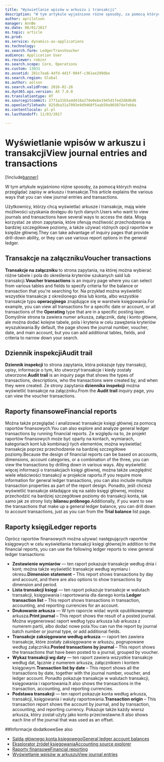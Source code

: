 ```yaml
---
title: "Wyświetlanie wpisów w arkuszu i transakcji"
description: "W tym artykule wyjaśniono różne sposoby, za pomocą których można przeglądać zapisy w arkuszu i transakcje."
author: aprilolson
manager: AnnBe
ms.date: 08/01/2017
ms.topic: article
ms.prod: 
ms.service: dynamics-ax-applications
ms.technology: 
ms.search.form: LedgerTransVoucher
audience: Application User
ms.reviewer: robinr
ms.search.scope: Core, Operations
ms.custom: 13031
ms.assetid: 281c7ea6-4dfd-4d1f-994f-c361ee299dbe
ms.search.region: Global
ms.author: aolson
ms.search.validFrom: 2016-02-28
ms.dyn365.ops.version: AX 7.0.0
ms.translationtype: HT
ms.sourcegitcommit: 2771a31b5a4d418a27de0ebe1945d1fed2d8d6d6
ms.openlocfilehash: 825dba31a7093e9d9460f5aab59a96507dafeb8a
ms.contentlocale: pl-pl
ms.lasthandoff: 11/03/2017

---
```


# <a name="view-journal-entries-and-transactions"></a><span data-ttu-id="73dda-103">Wyświetlanie wpisów w arkuszu i transakcji</span><span class="sxs-lookup"><span data-stu-id="73dda-103">View journal entries and transactions</span></span>

[!include[banner](../includes/banner.md)]


<span data-ttu-id="73dda-104">W tym artykule wyjaśniono różne sposoby, za pomocą których można przeglądać zapisy w arkuszu i transakcje.</span><span class="sxs-lookup"><span data-stu-id="73dda-104">This article explains the various ways that you can view journal entries and transactions.</span></span> 

<span data-ttu-id="73dda-105">Użytkownicy, którzy chcą wyświetlać arkusze i transakcje, mają wiele możliwości uzyskania dostępu do tych danych.</span><span class="sxs-lookup"><span data-stu-id="73dda-105">Users who want to view journals and transactions have several ways to access the data.</span></span> <span data-ttu-id="73dda-106">Mogą korzystać ze stron zapytania, które oferują możliwość przechodzenia na bardziej szczegółowe poziomy, a także używać różnych opcji raportów w księdze głównej.</span><span class="sxs-lookup"><span data-stu-id="73dda-106">They can take advantage of inquiry pages that provide drill-down ability, or they can use various report options in the general ledger.</span></span>

## <a name="voucher-transactions"></a><span data-ttu-id="73dda-107">Transakcje na załączniku</span><span class="sxs-lookup"><span data-stu-id="73dda-107">Voucher transactions</span></span>
<span data-ttu-id="73dda-108">**Transakcje na załączniku** to strona zapytania, na której można wybierać różne tabele i pola do określenia kryteriów szukanych sald lub transakcji.</span><span class="sxs-lookup"><span data-stu-id="73dda-108">**Voucher transactions** is an inquiry page where you can select from various tables and fields to specify criteria for the balance or transaction that you're searching for.</span></span> <span data-ttu-id="73dda-109">Na przykład można wyświetlić wszystkie transakcje z określonego dnia lub konta, albo wszystkie transakcje typu **operacyjnego** znajdujące się w warstwie księgowania.</span><span class="sxs-lookup"><span data-stu-id="73dda-109">For example, you can view all transactions for a specific date or account, or all transactions of the **Operating** type that are in a specific posting layer.</span></span> <span data-ttu-id="73dda-110">Domyślnie strona ta zawiera numer arkusza, załącznik, datę i konto główne, ale można dodać kolejne tabele, pola i kryteria w celu zawężenia kryteriów wyszukiwania.</span><span class="sxs-lookup"><span data-stu-id="73dda-110">By default, the page shows the journal number, voucher, date, and main account, but you can add additional tables, fields, and criteria to narrow down your search.</span></span>

## <a name="audit-trail"></a><span data-ttu-id="73dda-111">Dziennik inspekcji</span><span class="sxs-lookup"><span data-stu-id="73dda-111">Audit trail</span></span>
<span data-ttu-id="73dda-112">**Dziennik inspekcji** to strona zapytania, która pokazuje typy transakcji, opisy, informacje o tym, kto utworzył transakcje i kiedy zostały utworzone.</span><span class="sxs-lookup"><span data-stu-id="73dda-112">**Audit trail** is an inquiry page that shows the types of transactions, descriptions, who the transactions were created by, and when they were created.</span></span> <span data-ttu-id="73dda-113">Ze strony zapytania **dziennika inspekcji** można wyświetlić transakcje na załączniku.</span><span class="sxs-lookup"><span data-stu-id="73dda-113">From the **Audit trail** inquiry page, you can view the voucher transactions.</span></span>

## <a name="financial-reports"></a><span data-ttu-id="73dda-114">Raporty finansowe</span><span class="sxs-lookup"><span data-stu-id="73dda-114">Financial reports</span></span>
<span data-ttu-id="73dda-115">Można także przeglądać i analizować transakcje księgi głównej za pomocą raportów finansowych.</span><span class="sxs-lookup"><span data-stu-id="73dda-115">You can also explore and analyze general ledger transactions by running financial reports.</span></span> <span data-ttu-id="73dda-116">Ze względu na to, że projekt raportów finansowych może być oparty na kontach, wymiarach, kategoriach kont lub kombinacji tych elementów, można wyświetlać transakcje poprzez przechodzenie na bardziej szczegółowe poziomy.</span><span class="sxs-lookup"><span data-stu-id="73dda-116">Because the design of financial reports can be based on accounts, dimensions, account categories, or a combination of the three, you can view the transactions by drilling down in various ways.</span></span> <span data-ttu-id="73dda-117">Aby wyświetlić więcej informacji o transakcjach księgi głównej, można także uwzględnić wiele właściwości transakcji w projekcie raportu.</span><span class="sxs-lookup"><span data-stu-id="73dda-117">If you require more information for general ledger transactions, you can also include multiple transaction properties as part of the report design.</span></span> <span data-ttu-id="73dda-118">Ponadto, jeśli chcesz wyświetlić transakcje składające się na saldo księgi głównej, możesz przechodzić na bardziej szczegółowe poziomy do transakcji konta, tak samo jak ze strony listy **bilansu próbnego**.</span><span class="sxs-lookup"><span data-stu-id="73dda-118">Additionally, if you want to see the transactions that make up a general ledger balance, you can drill down to account transactions, just as you can from the **Trial balance** list page.</span></span>

## <a name="ledger-reports"></a><span data-ttu-id="73dda-119">Raporty księgi</span><span class="sxs-lookup"><span data-stu-id="73dda-119">Ledger reports</span></span>
<span data-ttu-id="73dda-120">Oprócz raportów finansowych można używać następujących raportów księgowych w celu wyświetlania transakcji księgi głównej:</span><span class="sxs-lookup"><span data-stu-id="73dda-120">In addition to the financial reports, you can use the following ledger reports to view general ledger transactions:</span></span>

-   <span data-ttu-id="73dda-121">**Zestawienie wymiarów** — ten raport pokazuje transakcje według dnia i kont; można także wyświetlić transakcje według wymiaru i okresu.</span><span class="sxs-lookup"><span data-stu-id="73dda-121">**Dimension statement** – This report shows transactions by day and account, and there are also options to show transactions by dimension and period.</span></span>
-   <span data-ttu-id="73dda-122">**Lista transakcji księgi** — ten raport pokazuje transakcje w walutach transakcji, księgowania i raportowania dla danego konta.</span><span class="sxs-lookup"><span data-stu-id="73dda-122">**Ledger transaction list** – This report shows transactions in transaction, accounting, and reporting currencies for an account.</span></span>
-   <span data-ttu-id="73dda-123">**Drukowanie arkusza** — W tym raporcie widać wynik opublikowanego arkusza.</span><span class="sxs-lookup"><span data-stu-id="73dda-123">**Print journal** – This report shows the result of a posted journal.</span></span> <span data-ttu-id="73dda-124">Można wygenerować raport według typu arkusza lub arkusza z numerem partii, albo dodać nowe pola.</span><span class="sxs-lookup"><span data-stu-id="73dda-124">You can run the report by journal batch number or journal type, or add additional fields.</span></span>
-   <span data-ttu-id="73dda-125">**Transakcje zaksięgowane według arkusza** — raport ten zawiera transakcje, które zostały zaksięgowane w arkuszu, pogrupowane według załącznika.</span><span class="sxs-lookup"><span data-stu-id="73dda-125">**Posted transactions by journal** – This report shows the transactions that have been posted to a journal, grouped by voucher.</span></span>
-   <span data-ttu-id="73dda-126">**Wykaz transakcji wg daty** — ten raport zawiera wszystkie transakcje według dat, łącznie z numerem arkusza, załącznikiem i kontem księgowym.</span><span class="sxs-lookup"><span data-stu-id="73dda-126">**Transaction list by date** – This report shows all the transactions by date, together with the journal number, voucher, and ledger account.</span></span> <span data-ttu-id="73dda-127">Ponadto pokazuje transakcje w walutach transakcji, księgowania i raportowania.</span><span class="sxs-lookup"><span data-stu-id="73dda-127">It also shows the transactions in the transaction, accounting, and reporting currencies.</span></span>
-   <span data-ttu-id="73dda-128">**Podstawa transakcji** — ten raport pokazuje konta według arkusza, transakcji, księgowania i waluty raportowania.</span><span class="sxs-lookup"><span data-stu-id="73dda-128">**Transaction origin** – This transaction report shows the account by journal, and by transaction, accounting, and reporting currency.</span></span> <span data-ttu-id="73dda-129">Pokazuje także każdy wiersz arkusza, który został użyty jako konto przeciwstawne.</span><span class="sxs-lookup"><span data-stu-id="73dda-129">It also shows each line of the journal that was used as an offset.</span></span>


##<a name="see-also"></a><span data-ttu-id="73dda-130">Informacje dodatkowe</span><span class="sxs-lookup"><span data-stu-id="73dda-130">See also</span></span>
- [<span data-ttu-id="73dda-131">Salda głównego konta księgowego</span><span class="sxs-lookup"><span data-stu-id="73dda-131">General ledger account balances</span></span>](general-ledger-account-balances.md) 
- [<span data-ttu-id="73dda-132">Eksplorator źródeł księgowania</span><span class="sxs-lookup"><span data-stu-id="73dda-132">Accounting source explorer</span></span>](..\accounts-payable\accounting-source-explorer.md)
- [<span data-ttu-id="73dda-133">Raporty finansowe</span><span class="sxs-lookup"><span data-stu-id="73dda-133">Financial reporting</span></span>](financial-reporting-getting-started.md)
- [<span data-ttu-id="73dda-134">Wyświetlanie wpisów w arkuszu</span><span class="sxs-lookup"><span data-stu-id="73dda-134">View journal entries</span></span>](tasks/view-journal-entries-or-transactions.md)




